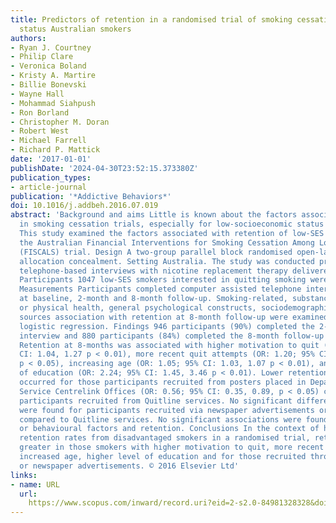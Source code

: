 ```yaml
---
title: Predictors of retention in a randomised trial of smoking cessation in low-socioeconomic
  status Australian smokers
authors:
- Ryan J. Courtney
- Philip Clare
- Veronica Boland
- Kristy A. Martire
- Billie Bonevski
- Wayne Hall
- Mohammad Siahpush
- Ron Borland
- Christopher M. Doran
- Robert West
- Michael Farrell
- Richard P. Mattick
date: '2017-01-01'
publishDate: '2024-04-30T23:52:15.373380Z'
publication_types:
- article-journal
publication: '*Addictive Behaviors*'
doi: 10.1016/j.addbeh.2016.07.019
abstract: 'Background and aims Little is known about the factors associated with retention
  in smoking cessation trials, especially for low-socioeconomic status (low-SES) smokers.
  This study examined the factors associated with retention of low-SES smokers in
  the Australian Financial Interventions for Smoking Cessation Among Low-Income Smokers
  (FISCALS) trial. Design A two-group parallel block randomised open-label trial with
  allocation concealment. Setting Australia. The study was conducted primarily by
  telephone-based interviews with nicotine replacement therapy delivered via mail.
  Participants 1047 low-SES smokers interested in quitting smoking were randomised.
  Measurements Participants completed computer assisted telephone interviews (CATIs)
  at baseline, 2-month and 8-month follow-up. Smoking-related, substance use, mental
  or physical health, general psychological constructs, sociodemographic and recruitment
  sources association with retention at 8-month follow-up were examined using binary
  logistic regression. Findings 946 participants (90%) completed the 2-month follow-up
  interview and 880 participants (84%) completed the 8-month follow-up interview.
  Retention at 8-months was associated with higher motivation to quit (OR: 1.15; 95%
  CI: 1.04, 1.27 p < 0.01), more recent quit attempts (OR: 1.20; 95% CI: 1.04, 1.40
  p < 0.05), increasing age (OR: 1.05; 95% CI: 1.03, 1.07 p < 0.01), and higher level
  of education (OR: 2.24; 95% CI: 1.45, 3.46 p < 0.01). Lower retention at 8-months
  occurred for those participants recruited from posters placed in Department of Human
  Service Centrelink Offices (OR: 0.56; 95% CI: 0.35, 0.89, p < 0.05) compared to
  participants recruited from Quitline services. No significant differences in retention
  were found for participants recruited via newspaper advertisements or word of mouth
  compared to Quitline services. No significant associations were found between health-related
  or behavioural factors and retention. Conclusions In the context of high overall
  retention rates from disadvantaged smokers in a randomised trial, retention was
  greater in those smokers with higher motivation to quit, more recent quit attempts,
  increased age, higher level of education and for those recruited through Quitline
  or newspaper advertisements. © 2016 Elsevier Ltd'
links:
- name: URL
  url: 
    https://www.scopus.com/inward/record.uri?eid=2-s2.0-84981328328&doi=10.1016%2fj.addbeh.2016.07.019&partnerID=40&md5=69bd00b4b6b28e80f50ccf5b2fb188d9
---
```

